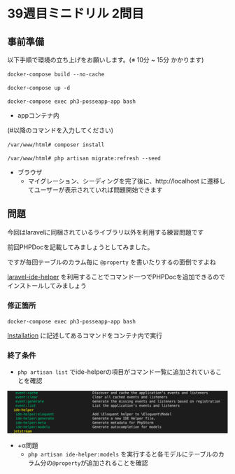 # 39週目ミニドリル 2問目

## 事前準備

以下手順で環境の立ち上げをお願いします。(※ 10分 ~ 15分 かかります)

`docker-compose build --no-cache`

`docker-compose up -d`

`docker-compose exec ph3-posseapp-app bash`

- appコンテナ内

(#以降のコマンドを入力してください)

`/var/www/html# composer install`

`/var/www/html# php artisan migrate:refresh --seed`

- ブラウザ
  - マイグレーション、シーディングを完了後に、http://localhost に遷移してユーザーが表示されていれば問題開始できます

## 問題

今回はlaravelに同梱されているライブラリ以外を利用する練習問題です

前回PHPDocを記載してみましょうとしてみました。

ですが毎回テーブルのカラム毎に `@property` を書いたりするの面倒ですよね

[laravel-ide-helper](https://github.com/barryvdh/laravel-ide-helper) を利用することでコマンド一つでPHPDocを追加できるのでインストールしてみましょう

### 修正箇所

`docker-compose exec ph3-posseapp-app bash`

[Installation](https://github.com/barryvdh/laravel-ide-helper#installation) に記述してあるコマンドをコンテナ内で実行

### 終了条件

- `php artisan list` でide-helperの項目がコマンド一覧に追加されていることを確認

![Sample Image](sample.png)

- +α問題
  - `php artisan ide-helper:models` を実行すると各モデルにテーブルのカラム分の`@property`が追加されることを確認